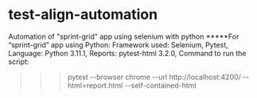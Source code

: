 # test-align-automation
Automation of "sprint-grid" app using selenium with python
*****For “sprint-grid” app using Python:
Framework used: Selenium, Pytest,
Language: Python 3.11.1,
Reports: pytest-html 3.2.0,
Command to run the script:
>>>pytest --browser chrome --url http://localhost:4200/ --html=report.html --self-contained-html
